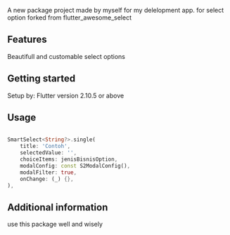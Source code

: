<!-- 
This README describes the package. If you publish this package to pub.dev,
this README's contents appear on the landing page for your package.

For information about how to write a good package README, see the guide for
[writing package pages](https://dart.dev/guides/libraries/writing-package-pages). 

For general information about developing packages, see the Dart guide for
[creating packages](https://dart.dev/guides/libraries/create-library-packages)
and the Flutter guide for
[developing packages and plugins](https://flutter.dev/developing-packages). 
-->

A new package project made by myself for my delelopment app. for select option forked from flutter_awesome_select

## Features

Beautifull and customable select options

## Getting started

Setup by:
Flutter version 2.10.5 or above

## Usage

```dart

SmartSelect<String?>.single(
    title: 'Contoh',
    selectedValue: '',
    choiceItems: jenisBisnisOption,
    modalConfig: const S2ModalConfig(),
    modalFilter: true,
    onChange: (_) {},
),

```

## Additional information

use this package well and wisely